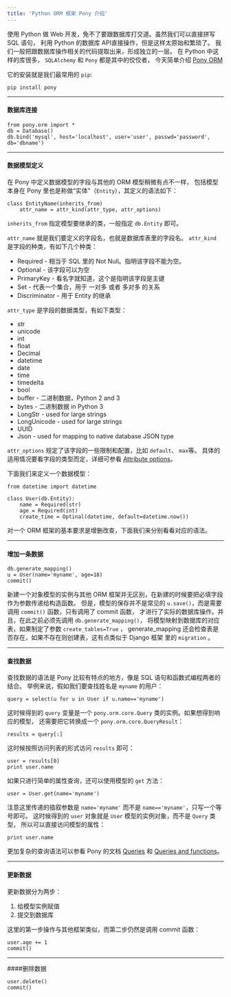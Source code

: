 ```yaml
---
title: 'Python ORM 框架 Pony 介绍'
---
```


使用 Python 做 Web 开发，免不了要跟数据库打交道。虽然我们可以直接拼写 SQL 语句，
利用 Python 的数据库 API直接操作，但是这样太原始和繁琐了。
我们一般把跟数据库操作相关的代码提取出来，形成独立的一层。
在 Python 中这样的库很多， `SQLAlchemy` 和 `Pony` 都是其中的佼佼者，
今天简单介绍 [Pony ORM]

它的安装就是我们最常用的 `pip`:

    pip install pony

----
#### 数据库连接

    from pony.orm import *
    db = Database()
    db.bind('mysql', host='localhost', user='user', passwd='password', db='dbname')

----
#### 数据模型定义

在 Pony 中定义数据模型的字段与其他的 ORM 模型稍微有点不一样，
包括模型本身在 Pony 里也是称做“实体”（`Entity`），其定义的语法如下：

    class EntityName(inherits_from)
        attr_name = attr_kind(attr_type, attr_options)

`inherits_from` 指定模型要继承的类，一般指定 `db.Entity` 即可。

`attr_name` 就是我们要定义的字段名，也就是数据库表里的字段名。
`attr_kind` 是字段的种类，有如下几个种类：

* Required - 相当于 SQL 里的 Not Null。指明该字段不能为空。
* Optional - 该字段可以为空
* PrimaryKey - 看名字就知道，这个是指明该字段是主键
* Set - 代表一个集合，用于 一对多 或者 多对多 的关系
* Discriminator - 用于 Entity 的继承

`attr_type` 是字段的数据类型，有如下类型：

* str
* unicode
* int
* float
* Decimal
* datetime
* date
* time
* timedelta
* bool
* buffer - 二进制数据，Python 2 and 3
* bytes - 二进制数据 in Python 3
* LongStr - used for large strings
* LongUnicode - used for large strings
* UUID
* Json - used for mapping to native database JSON type

`attr_options` 规定了该字段的一些限制和配置，比如 `default`、 `max`等。
具体的适用情况要看字段的类型而定，详细可参看 [Attribute options]。

下面我们来定义一个数据模型：

    from datetime import datetime

    class User(db.Entity):
        name = Required(str)
        age = Required(int)
        create_time = Optinal(datetime, default=datetime.now())

对一个 ORM 框架的基本要求是增删改查，下面我们来分别看看对应的语法。

----
#### 增加一条数据

    db.generate_mapping()
    u = User(name='myname', age=18)
    commit()

新建一个对象模型的实例与其他 ORM 框架并无区别，在新建的时候要把必填字段作为参数传递给构造函数。
但是，模型的保存并不是常见的 `u.save()`，而是需要调用 `commit()` 函数，只有调用了 commit 函数，
才进行了实际的数据库操作。并且，在此之前必须先调用 `db.generate_mapping()`，
将模型映射到数据库的对应表，如果制定了参数 `create_tables=True` ，
generate_mapping 还会检查表是否存在，如果不存在则创建表，这有点类似于 Django 框架
里的 `migration` 。

----
#### 查找数据

查找数据的语法是 Pony 比较有特点的地方，像是 SQL 语句和函数式编程两者的结合。
举例来说，假如我们要查找姓名是 `myname` 的用户：

    query = select(u for u in User if u.name=='myname')

这时候得到的 `query` 变量是一个 `pony.orm.core.Query` 类的实例。如果想得到响应的模型，
还需要把它转换成一个 `pony.orm.core.QueryResult`：

    results = query[:]

这时候按照访问列表的形式访问 `results` 即可：

    user = results[0]
    print user.name

如果只进行简单的属性查询，还可以使用模型的 `get` 方法：

    user = User.get(name='myname')

注意这里传递的插叙参数是 `name='myname'` 而不是 `name=='myname'`，只写一个等号即可。
这时候得到的 `user` 对象就是 `User` 模型的实例对象，而不是 `Query` 类型，
所以可以直接访问模型的属性：

    print user.name

更加复杂的查询语法可以参看 Pony 的文档 [Queries] 和 [Queries and functions]。

----
#### 更新数据

更新数据分为两步：

1. 给模型实例赋值
2. 提交到数据库

这里的第一步操作与其他框架类似，而第二步仍然是调用 commit 函数：

    user.age += 1
    commit()

----
####删除数据

    user.delete()
    commit()

[Pony ORM]: https://ponyorm.com
[Attribute options]: https://docs.ponyorm.com/api_reference.html#attribute-options
[Queries]: https://docs.ponyorm.com/queries.html
[Queries and functions]: https://docs.ponyorm.com/api_reference.html#queries-and-functions
